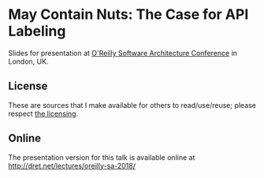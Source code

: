 # May Contain Nuts: The Case for API Labeling

Slides for presentation at [O'Reilly Software Architecture Conference](https://conferences.oreilly.com/software-architecture/sa-eu) in London, UK.


## License

These are sources that I make available for others to read/use/reuse; please respect [the licensing](../LICENSE).


## Online

The presentation version for this talk is available online at http://dret.net/lectures/oreilly-sa-2018/
